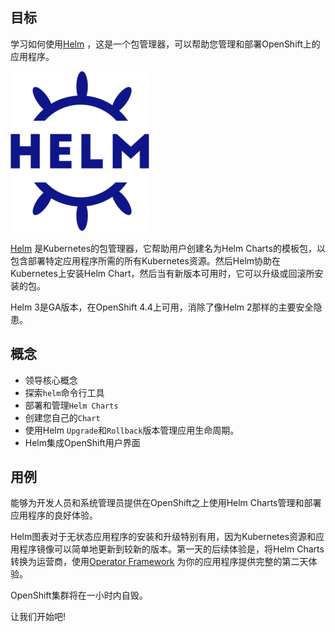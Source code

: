 ## 目标

学习如何使用[Helm](https://helm.sh/) ，这是一个包管理器，可以帮助您管理和部署OpenShift上的应用程序。

![Logo](../../assets/developing-on-openshift/helm/logo.png)

[Helm](https:/helm.sh/) 是Kubernetes的包管理器，它帮助用户创建名为Helm Charts的模板包，以包含部署特定应用程序所需的所有Kubernetes资源。然后Helm协助在Kubernetes上安装Helm Chart，然后当有新版本可用时，它可以升级或回滚所安装的包。

Helm 3是GA版本，在OpenShift 4.4上可用，消除了像Helm 2那样的主要安全隐患。

## 概念

* 领导核心概念
* 探索``helm``命令行工具
* 部署和管理``Helm Charts``
* 创建您自己的``Chart``
* 使用Helm ``Upgrade``和``Rollback``版本管理应用生命周期。
* Helm集成OpenShift用户界面

## 用例

能够为开发人员和系统管理员提供在OpenShift之上使用Helm Charts管理和部署应用程序的良好体验。

Helm图表对于无状态应用程序的安装和升级特别有用，因为Kubernetes资源和应用程序镜像可以简单地更新到较新的版本。第一天的后续体验是，将Helm Charts转换为运营商，使用[Operator Framework](https://github.com/operator-framework) 为你的应用程序提供完整的第二天体验。

OpenShift集群将在一小时内自毁。

让我们开始吧!